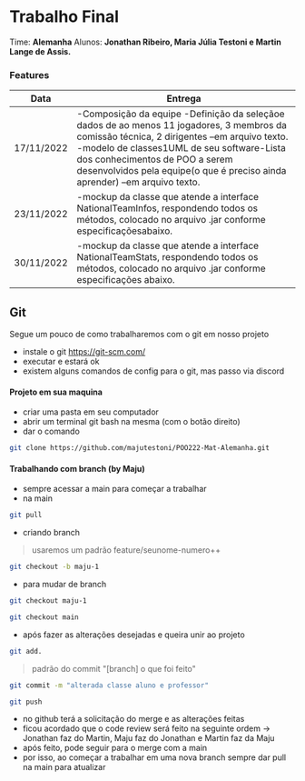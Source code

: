 # Trabalho Final
Time: **Alemanha**
Alunos: **Jonathan Ribeiro, Maria Júlia Testoni e Martin Lange de Assis.**

### Features
| Data | Entrega |
| ------ | ------ |
| 17/11/2022 | -Composição da equipe -Definição da seleçãoe dados de ao menos 11 jogadores, 3 membros da comissão técnica, 2 dirigentes  –em arquivo texto.  -modelo de classes1UML de seu software-Lista dos conhecimentos de POO a serem desenvolvidos pela equipe(o que é preciso ainda aprender) –em arquivo texto.|
| 23/11/2022 | -mockup da classe que atende a interface NationalTeamInfos, respondendo todos os métodos, colocado no arquivo .jar conforme especificaçõesabaixo.|
| 30/11/2022 | -mockup da classe que atende a interface NationalTeamStats, respondendo todos os métodos, colocado no arquivo .jar conforme especificações abaixo. |



## Git

Segue um pouco de como trabalharemos com o git em nosso projeto
- instale o git https://git-scm.com/
- executar e estará ok
- existem alguns comandos de config para o git, mas passo via discord

#### Projeto em sua maquina
- criar uma pasta em seu computador 
- abrir um terminal git bash na mesma (com o botão direito)
- dar o comando

```sh
git clone https://github.com/majutestoni/POO222-Mat-Alemanha.git
```

#### Trabalhando com branch (by Maju)
- sempre acessar a main para começar a trabalhar
- na main
```sh
git pull
```

- criando branch

> usaremos um padrão feature/seunome-numero++

```sh
git checkout -b maju-1
```

- para mudar de branch
```sh
git checkout maju-1
```
```sh
git checkout main
```
- após fazer as alterações desejadas e queira unir ao projeto
```sh
git add.
```
> padrão do commit "[branch] o que foi feito"
```sh
git commit -m "alterada classe aluno e professor"
```
```sh
git push
```
- no github terá a solicitação do merge e as alterações feitas
- ficou acordado que o code review será feito na seguinte ordem -> Jonathan faz do Martin, Maju faz do Jonathan e Martin faz da Maju
- após feito, pode seguir para o merge com a main
- por isso, ao começar a trabalhar em uma nova branch sempre dar pull na main para atualizar


